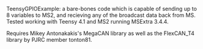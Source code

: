 TeensyGPIOExample: a bare-bones code which is capable of sending up to 8 variables to MS2, and recieving any of the broadcast data back from MS. Tested working with Teensy 4.1 and MS2 running MSExtra 3.4.4.

Requires Mikey Antonakakis's MegaCAN library as well as the FlexCAN_T4 library by PJRC member tonton81.
